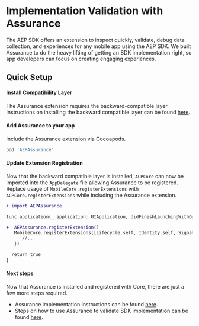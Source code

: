 # Implementation Validation with Assurance

The AEP SDK offers an extension to inspect quickly, validate, debug data collection, and experiences for any mobile app using the AEP SDK. We built Assurance to do the heavy lifting of getting an SDK implementation right, so app developers can focus on creating engaging experiences.

## Quick Setup

#### Install Compatibility Layer

The Assurance extension requires the backward-compatible layer. Instructions on installing the backward compatible layer can be found [here](./Migration/ACP-Migration.md).

#### Add Assurance to your app

Include the Assurance extension via Cocoapods.

```ruby
pod 'AEPAssurance'
```

#### Update Extension Registration

Now that the backward compatible layer is installed, `ACPCore` can now be imported into the `AppDelegate` file allowing Assurance to be registered. Replace usage of `MobileCore.registerExtensions` with `ACPCore.registerExtensions` while including the Assurance extension.

```diff
+ import AEPAssurance

func application(_ application: UIApplication, didFinishLaunchingWithOptions launchOptions: [UIApplication.LaunchOptionsKey: Any]?) -> Bool {

+  AEPAssurance.registerExtension()
   MobileCore.registerExtensions([Lifecycle.self, Identity.self, Signal.self, ...], {
      //...
   })  

  return true
} 
```

#### Next steps

Now that Assurance is installed and registered with Core, there are just a few more steps required.

- Assurance implementation instructions can be found [here](https://aep-sdks.gitbook.io/docs/beta/project-griffon/set-up-project-griffon#implement-project-griffon-session-start-apis-ios).
- Steps on how to use Assurance to validate SDK implementation can be found [here](https://aep-sdks.gitbook.io/docs/beta/project-griffon/using-project-griffon).
